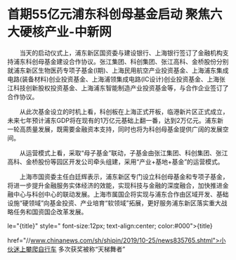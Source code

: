 # 首期55亿元浦东科创母基金启动 聚焦六大硬核产业-中新网

　　当天的启动仪式上，浦东新区国资委与建设银行、上海银行签订了金融机构支持浦东科创母基金建设合作协议。张江集团、科创集团、张江高科、金桥股份分别就浦东新区生物医药专项子基金(I期)、上海民用航空产业投资基金、上海浦东集成电路(装备材料)创业投资基金、上海浦领集成电路(IC设计)创业投资基金、上海张江科技创新股权投资基金、上海浦东智能制造产业投资基金等，与合作企业签订了合作协议。

　　从此次基金设立的时机上看，科创板在上海正式开板，临港新片区正式成立，未来七年预计浦东GDP将在现有的1万亿元基础上翻一番，达到2万亿元。浦东新一轮高质量发展，既需要金融资本支持，同时也将为科创母基金提供广阔的发展空间。

　　从运营模式上看，采取“母子基金”联动，子基金由张江集团、科创集团、张江高科、金桥股份等园区开发公司牵头组建，采用“产业+基地+基金”的运营模式。

　　上海市国资委主任白廷辉表示，浦东新区专门设立科创母基金和专项子基金，将进一步提升金融服务实体经济的效能，实现科技与金融的深度融合，加快推进金融中心与科创中心的联动发展。上海市属国企将实现与浦东合作由区域开发、基础设施“硬领域”向基金投资、产业培育“软领域”拓展，更好服务浦东新区落实重大战略任务和国资国企改革发展。

le="{title}" style=" font-size:12px; text-align:center; color:#000">{title}

href="//www.chinanews.com/sh/shipin/2019/10-25/news835765.shtml">小伙迷上攀爬自行车 多次获奖被称“天梯舞者”
